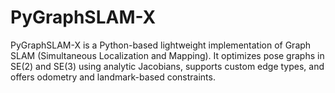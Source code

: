 # PyGraphSLAM-X
PyGraphSLAM-X is a Python-based lightweight implementation of Graph SLAM (Simultaneous Localization and Mapping). It optimizes pose graphs in SE(2) and SE(3) using analytic Jacobians, supports custom edge types, and offers odometry and landmark-based constraints.
